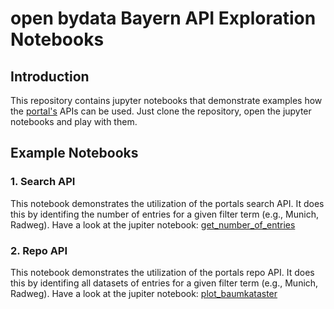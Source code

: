 # open bydata Bayern API Exploration Notebooks

## Introduction

This repository contains jupyter notebooks that demonstrate examples how the [portal's](https://opendata.bayern/home?locale=de) APIs can be used. Just clone the repository, open the jupyter notebooks and play with them.

## Example Notebooks

### 1. Search API

This notebook demonstrates the utilization of the portals search API. It does this by identifing the number of entries for a given filter term (e.g., Munich, Radweg). Have a look at the jupiter notebook: [get_number_of_entries](./notebooks/get_number_of_entries.ipynb)


### 2. Repo API

This notebook demonstrates the utilization of the portals repo API. It does this by identifing all datasets of entries for a given filter term (e.g., Munich, Radweg). Have a look at the jupiter notebook: [plot_baumkataster](./notebooks/plot_baumkataster.ipynb)
